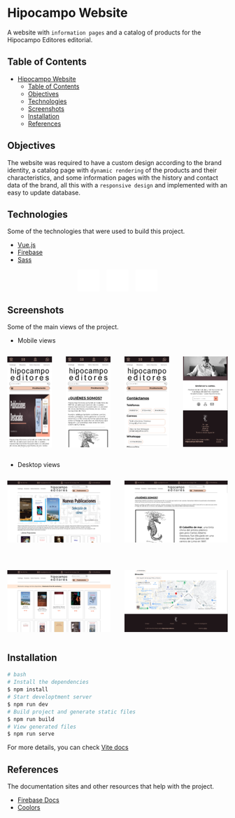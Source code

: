 # Hipocampo Website

A website with `information pages` and a catalog of products for the Hipocampo Editores editorial.

## Table of Contents

- [Hipocampo Website](#hipocampo-website)
  - [Table of Contents](#table-of-contents)
  - [Objectives](#objectives)
  - [Technologies](#technologies)
  - [Screenshots](#screenshots)
  - [Installation](#installation)
  - [References](#references)

## Objectives

The website was required to have a custom design according to the brand identity, a catalog page with `dynamic rendering` of the products and their characteristics, and some information pages with the history and contact data of the brand, all this with a `responsive design` and implemented with an easy to update database.

## Technologies

Some of the technologies that were used to build this project.

- [Vue.js](https://vuejs.org/)
- [Firebase](https://firebase.google.com/?hl=es-419)
- [Sass](https://sass-lang.com/)

<div style="display:flex;justify-content:center;gap:16px">

  <img src="./docs/vue-ico.svg" alt="vuejs icon" width="50" height="50">
  <img src="./docs/firebase-ico.svg" alt="firebase icon" width="50" height="50"/>
  <img src="./docs/sass-ico.svg" alt="maps icon" width="50" height="50"/>
</div>

## Screenshots

Some of the main views of the project.

- Mobile views

<div style="display:grid;grid-template-columns:1fr 1fr 1fr 1fr;gap:2rem">

![screenshot](docs/index-mobile.png "index mobile view")

![screenshot](docs/about-mobile.png "about mobile view")

![screenshot](docs/contact-mobile.png "contact mobile view")

![screenshot](docs/footer-mobile.png "footer mobile view")

</div>

- Desktop views

<div style="display:grid;grid-template-columns:1fr 1fr;gap:2rem">

![screenshot](docs/index-desktop.png "index desktop view")

![screenshot](docs/about-desktop.png "about desktop view")

![screenshot](docs/catalog-desktop.png "catalog desktop view")

![screenshot](docs/footer-desktop.png "footer desktop view")

</div>

## Installation

```bash
# bash
# Install the dependencies
$ npm install
# Start developtment server
$ npm run dev
# Build project and generate static files
$ npm run build
# View generated files
$ npm run serve
```

For more details, you can check [Vite docs](https://vitejs.dev/guide/build.html)

## References

The documentation sites and other resources that help with the project.

- [Firebase Docs](https://firebase.google.com/docs)
- [Coolors](https://coolors.co/)
